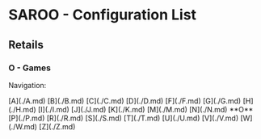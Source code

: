 # SAROO - Configuration List

## Retails

### O - Games

Navigation:

<!-- [# (0-9)](./09.md) --> [A](./A.md) [B](./B.md) [C](./C.md) [D](./D.md) <!-- [E](./E.md) --> [F](./F.md) [G](./G.md) [H](./H.md) [I](./I.md) [J](./J.md) [K](./K.md) <!-- [L](./L.md) --> [M](./M.md) [N](./N.md) **O** [P](./P.md) <!-- [Q](./Q.md) --> [R](./R.md) [S](./S.md) [T](./T.md) [U](./U.md) [V](./V.md) [W](./W.md) <!-- [X](./X.md) --> <!-- [Y](./Y.md) --> [Z](./Z.md)

